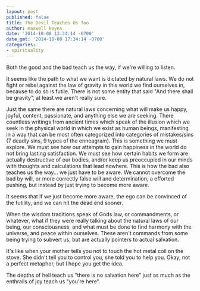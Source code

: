 ```yaml
---
layout: post
published: false
title: The Devil Teaches Us Too
author: maxwell keyes
date: '2014-10-08 13:34:14 -0700'
date_gmt: '2014-10-08 17:34:14 -0700'
categories:
- spirituality
---
```

Both the good and the bad teach us the way, if we're willing to listen.

It seems like the path to what we want is dictated by natural laws. We do not
fight or rebel against the law of gravity in this world we find ourselves in,
because to do so is futile. There is not some entity that said "And there shall
be gravity", at least we aren't really sure.

Just the same there are natural laws concerning what will make us happy, joyful,
content, passionate, and anything else we are seeking. There countless writings
from ancient times which speak of the illusion which we seek in the physical
world in which we exist as human beings, manifesting in a way that can be most
often categorized into categories of mistakes/sins (7 deadly sins, 9 types of
the enneagram). This is something we must explore. We must see how our attempts
to gain happiness in the world do not bring lasting satisfaction. We must see
how certain habits we form are actually destructive of our bodies, and/or keep
us preoccupied in our minds with thoughts and calculations that lead nowhere.
This is how the bad also teaches us the way... we just have to be aware. We
cannot overcome the bad by will, or more correctly false will and determination,
a efforted pushing, but instead by just trying to become more aware.

It seems that if we just become more aware, the ego can be convinced of the
futility, and we can hit the dead end sooner.

When the wisdom traditions speak of Gods law, or commandments, or whatever, what
if they were really talking about the natural laws of our being, our
consciousness, and what must be done to find harmony with the universe, and
peace within ourselves. These aren't commands from some being trying to subvert
us, but are actually pointers to actual salvation.

It's like when your mother tells you not to touch the hot metal coil on the
stove. She didn't tell you to control you, she told you to help you. Okay, not a
perfect metaphor, but I hope you get the idea.

The depths of hell teach us "there is no salvation here" just as much as the
enthralls of joy teach us "you're here".

